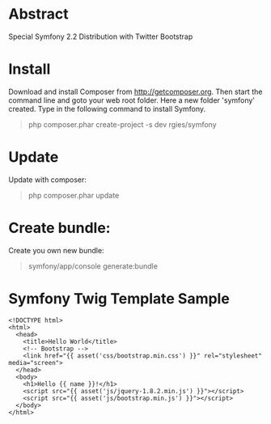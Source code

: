 Abstract
===========

Special Symfony 2.2 Distribution with Twitter Bootstrap

Install
========

Download and install Composer from http://getcomposer.org.
Then start the command line and goto your web root folder. Here a new folder 'symfony' created. Type in the following command to install Symfony.

> php composer.phar create-project -s dev rgies/symfony


Update
========

Update with composer:

> php composer.phar update


Create bundle:
==========================

Create you own new bundle:

> symfony/app/console generate:bundle


Symfony Twig Template Sample
=============================

    <!DOCTYPE html>
    <html>
      <head>
        <title>Hello World</title>
        <!-- Bootstrap -->
        <link href="{{ asset('css/bootstrap.min.css') }}" rel="stylesheet" media="screen">
      </head>
      <body>
        <h1>Hello {{ name }}!</h1>
        <script src="{{ asset('js/jquery-1.8.2.min.js') }}"></script>
        <script src="{{ asset('js/bootstrap.min.js') }}"></script>
      </body>
    </html>
